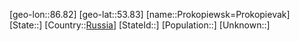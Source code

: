 ﻿---
location: [53.83,86.82]
type: City
tags:
- geo/City


SpocWebEntityId: 33533
isDeleted: false
confidential: public

---
[geo-lon::86.82]
[geo-lat::53.83]
[name::Prokopiewsk=Prokopievak]
[State::]
[Country::[Russia](geo/Continent/Europe/Russia.md)]
[StateId::]
[Population::]
[Unknown::]

